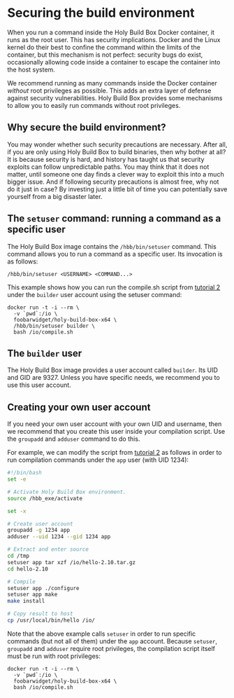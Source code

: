 # Securing the build environment

When you run a command inside the Holy Build Box Docker container, it runs as the root user. This has security implications. Docker and the Linux kernel do their best to confine the command within the limits of the container, but this mechanism is not perfect: security bugs do exist, occasionally allowing code inside a container to escape the container into the host system.

We recommend running as many commands inside the Docker container *without* root privileges as possible. This adds an extra layer of defense against security vulnerabilities. Holy Build Box provides some mechanisms to allow you to easily run commands without root privileges.

## Why secure the build environment?

You may wonder whether such security precautions are necessary. After all, if you are only using Holy Build Box to build binaries, then why bother at all? It is because security is hard, and history has taught us that security exploits can follow unpredictable paths. You may think that it does not matter, until someone one day finds a clever way to exploit this into a much bigger issue. And if following security precautions is almost free, why not do it just in case? By investing just a little bit of time you can potentially save yourself from a big disaster later.

## The `setuser` command: running a command as a specific user

The Holy Build Box image contains the `/hbb/bin/setuser` command. This command allows you to run a command as a specific user. Its invocation is as follows:

    /hbb/bin/setuser <USERNAME> <COMMAND...>

This example shows how you can run the compile.sh script from [tutorial 2](TUTORIAL-2-COMPILATION-SCRIPT.md) under the `builder` user account using the setuser command:

    docker run -t -i --rm \
      -v `pwd`:/io \
      foobarwidget/holy-build-box-x64 \
      /hbb/bin/setuser builder \
      bash /io/compile.sh

## The `builder` user

The Holy Build Box image provides a user account called `builder`. Its UID and GID are 9327. Unless you have specific needs, we recommend you to use this user account.

## Creating your own user account

If you need your own user account with your own UID and username, then we recommend that you create this user inside your compilation script. Use the `groupadd` and `adduser` command to do this.

For example, we can modify the script from [tutorial 2](TUTORIAL-2-COMPILATION-SCRIPT.md) as follows in order to run compilation commands under the `app` user (with UID 1234):

~~~bash
#!/bin/bash
set -e

# Activate Holy Build Box environment.
source /hbb_exe/activate

set -x

# Create user account
groupadd -g 1234 app
adduser --uid 1234 --gid 1234 app

# Extract and enter source
cd /tmp
setuser app tar xzf /io/hello-2.10.tar.gz
cd hello-2.10

# Compile
setuser app ./configure
setuser app make
make install

# Copy result to host
cp /usr/local/bin/hello /io/
~~~

Note that the above example calls `setuser` in order to run specific commands (but not all of them) under the `app` account. Because `setuser`, `groupadd` and `adduser` require root privileges, the compilation script itself must be run with root privileges:

    docker run -t -i --rm \
      -v `pwd`:/io \
      foobarwidget/holy-build-box-x64 \
      bash /io/compile.sh

